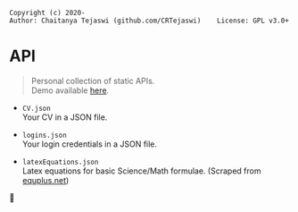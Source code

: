     Copyright (c) 2020-
    Author: Chaitanya Tejaswi (github.com/CRTejaswi)    License: GPL v3.0+

# API
> Personal collection of static APIs. <br>
> Demo available [here](https://crtejaswi.github.io/API).


- `CV.json` <br>
    Your CV in a JSON file.

- `logins.json` <br>
    Your login credentials in a JSON file.

- `latexEquations.json` <br>
    Latex equations for basic Science/Math formulae. (Scraped from [equplus.net](https://equplus.net)) <br>

🚧